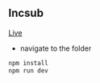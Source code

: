 ## Incsub

[Live](https://incsub-test.vercel.app/)

- navigate to the folder

```sh
npm install
npm run dev
```
